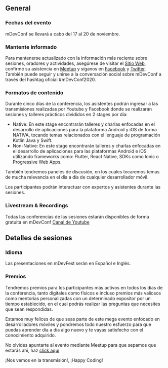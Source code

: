 ## General

### Fechas del evento

mDevConf se llevará a cabo del 17 al 20 de noviembre.

### Mantente informado

Para mantenerse actualizado con la información más reciente sobre sesiones, oradores y actividades, asegúrese de visitar el [Sitio Web](https://mdevconf.tech/), confirme su asistencia en [Meetup](https://www.meetup.com/es-ES/mdevconf/events/274567688/) y síganos en [Facebook](https://www.facebook.com/mDevConfBO) y [Twitter](https://twitter.com/mDevConfBO?s=20). También puede seguir y unirse a la conversación social sobre mDevConf a través del hashtag oficial #mDevConf2020.

### Formatos de contenido

Durante cinco días de la conferencia, los asistentes podrán ingresar a las transmisiones realizadas por Youtube y Facebook donde se realizarán sesiones y talleres prácticos divididos en 2 stages por día:
- Native: En este stage encontrarán talleres y charlas enfocadas en el desarrollo de aplicaciones para la plataforma Android y iOS de forma NATIVA, tocando temas relacionados con el lenguaje de programación Kotlin Java y Swift.
- Non-Native: En este stage encontrarán talleres y charlas enfocadas en el desarrollo de aplicaciones para las plataformas Android e iOS utilizando frameworks como: Flutter, React Native, SDKs como Ionic o Progressive Web Apps.

También tendremos paneles de discusión, en los cuales tocaremos temas de mucha relevancia en el día a día de cualquier desarrollador móvil.

Los participantes podrán interactuar con expertos y asistentes durante las sesiones.

### Livestream & Recordings

Todas las conferencias de las sesiones estarán disponibles de forma gratuita en mDevConf [Canal de Youtube](https://www.youtube.com/channel/UCZM4yzVYpnlLXYDl3vELXrA)


## Detalles de sesiones

### Idioma

Las presentaciones en mDevFest serán en Español e Inglés.

### Premios

Tendremos premios para los participantes más activos en todos los días de la conferencia, tanto digitales como físicos e incluso premios más valiosos como mentorías personalizadas con un determinado expositor por un tiempo establecido, en el cual podrás realizar las preguntas que necesites que sean respondidas.

Estamos muy felices de que seas parte de este mega evento enfocado en desarrolladores móviles y pondremos todo nuestro esfuerzo para que puedas aprender día a día algo nuevo y te vayas satisfecho con el conocimiento adquirido.

No olvides apuntarte al evento mediante Meetup para que sepamos que estarás ahí, haz [click aquí](https://www.meetup.com/es-ES/mdevconf/events/274567688/)

¡Nos vemos en la transmisión!, ¡Happy Coding!
